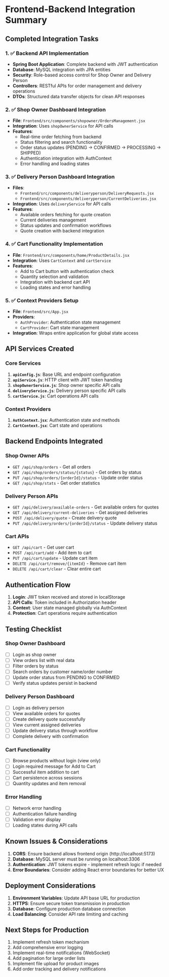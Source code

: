 # Frontend-Backend Integration Summary

## Completed Integration Tasks

### 1. ✅ Backend API Implementation
- **Spring Boot Application**: Complete backend with JWT authentication
- **Database**: MySQL integration with JPA entities
- **Security**: Role-based access control for Shop Owner and Delivery Person
- **Controllers**: RESTful APIs for order management and delivery operations
- **DTOs**: Structured data transfer objects for clean API responses

### 2. ✅ Shop Owner Dashboard Integration
- **File**: `Frontend/src/components/shopowner/OrdersManagement.jsx`
- **Integration**: Uses `shopOwnerService` for API calls
- **Features**:
  - Real-time order fetching from backend
  - Status filtering and search functionality
  - Order status updates (PENDING → CONFIRMED → PROCESSING → SHIPPED)
  - Authentication integration with AuthContext
  - Error handling and loading states

### 3. ✅ Delivery Person Dashboard Integration
- **Files**: 
  - `Frontend/src/components/deliveryperson/DeliveryRequests.jsx`
  - `Frontend/src/components/deliveryperson/CurrentDeliveries.jsx`
- **Integration**: Uses `deliveryService` for API calls
- **Features**:
  - Available orders fetching for quote creation
  - Current deliveries management
  - Status updates and confirmation workflows
  - Quote creation with backend integration

### 4. ✅ Cart Functionality Implementation
- **File**: `Frontend/src/components/home/ProductDetails.jsx`
- **Integration**: Uses `CartContext` and `cartService`
- **Features**:
  - Add to Cart button with authentication check
  - Quantity selection and validation
  - Integration with backend cart API
  - Loading states and error handling

### 5. ✅ Context Providers Setup
- **File**: `Frontend/src/App.jsx`
- **Providers**:
  - `AuthProvider`: Authentication state management
  - `CartProvider`: Cart state management
- **Integration**: Wraps entire application for global state access

## API Services Created

### Core Services
1. **`apiConfig.js`**: Base URL and endpoint configuration
2. **`apiService.js`**: HTTP client with JWT token handling
3. **`shopOwnerService.js`**: Shop owner specific API calls
4. **`deliveryService.js`**: Delivery person specific API calls
5. **`cartService.js`**: Cart operations API calls

### Context Providers
1. **`AuthContext.jsx`**: Authentication state and methods
2. **`CartContext.jsx`**: Cart state and operations

## Backend Endpoints Integrated

### Shop Owner APIs
- `GET /api/shop/orders` - Get all orders
- `GET /api/shop/orders/status/{status}` - Get orders by status
- `PUT /api/shop/orders/{orderId}/status` - Update order status
- `GET /api/shop/stats` - Get order statistics

### Delivery Person APIs
- `GET /api/delivery/available-orders` - Get available orders for quotes
- `GET /api/delivery/current-deliveries` - Get assigned deliveries
- `POST /api/delivery/quote` - Create delivery quote
- `PUT /api/delivery/orders/{orderId}/status` - Update delivery status

### Cart APIs
- `GET /api/cart` - Get user cart
- `POST /api/cart/add` - Add item to cart
- `PUT /api/cart/update` - Update cart item
- `DELETE /api/cart/remove/{itemId}` - Remove cart item
- `DELETE /api/cart/clear` - Clear entire cart

## Authentication Flow
1. **Login**: JWT token received and stored in localStorage
2. **API Calls**: Token included in Authorization header
3. **Context**: User state managed globally via AuthContext
4. **Protection**: Cart operations require authentication

## Testing Checklist

### Shop Owner Dashboard
- [ ] Login as shop owner
- [ ] View orders list with real data
- [ ] Filter orders by status
- [ ] Search orders by customer name/order number
- [ ] Update order status from PENDING to CONFIRMED
- [ ] Verify status updates persist in backend

### Delivery Person Dashboard
- [ ] Login as delivery person
- [ ] View available orders for quotes
- [ ] Create delivery quote successfully
- [ ] View current assigned deliveries
- [ ] Update delivery status through workflow
- [ ] Complete delivery with confirmation

### Cart Functionality
- [ ] Browse products without login (view only)
- [ ] Login required message for Add to Cart
- [ ] Successful item addition to cart
- [ ] Cart persistence across sessions
- [ ] Quantity updates and item removal

### Error Handling
- [ ] Network error handling
- [ ] Authentication failure handling
- [ ] Validation error display
- [ ] Loading states during API calls

## Known Issues & Considerations
1. **CORS**: Ensure backend allows frontend origin (http://localhost:5173)
2. **Database**: MySQL server must be running on localhost:3306
3. **Authentication**: JWT tokens expire - implement refresh logic if needed
4. **Error Boundaries**: Consider adding React error boundaries for better UX

## Deployment Considerations
1. **Environment Variables**: Update API base URL for production
2. **HTTPS**: Ensure secure token transmission in production
3. **Database**: Configure production database connection
4. **Load Balancing**: Consider API rate limiting and caching

## Next Steps for Production
1. Implement refresh token mechanism
2. Add comprehensive error logging
3. Implement real-time notifications (WebSocket)
4. Add pagination for large order lists
5. Implement file upload for product images
6. Add order tracking and delivery notifications